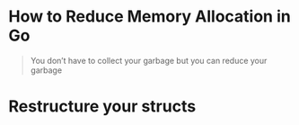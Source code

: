 # How to Reduce Memory Allocation in Go

> You don’t have to collect your garbage but you can reduce your garbage

# Restructure your structs
